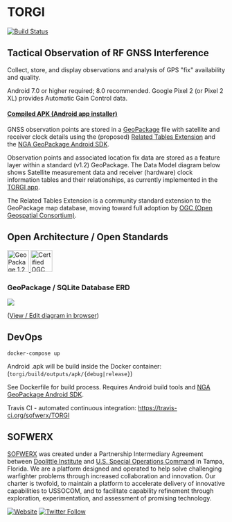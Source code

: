 # TORGI

[![Build Status](https://travis-ci.org/sofwerx/TORGI.svg?branch=master)](https://travis-ci.org/sofwerx/TORGI)

## Tactical Observation of RF GNSS Interference

Collect, store, and display observations and analysis of GPS "fix" availability and quality.

Android 7.0 or higher required; 8.0 recommended. Google Pixel 2 (or Pixel 2 XL) provides Automatic Gain Control data.

#### [Compiled APK (Android app installer)](https://github.com/sofwerx/TORGI/releases/)

GNSS observation points are stored in a [GeoPackage](http://www.geopackage.org/) file with
satellite and receiver clock details using the (proposed)
[Related Tables Extension](https://github.com/opengeospatial/geopackage-related-tables/wiki/Getting-Started) and the [NGA GeoPackage Android SDK](https://ngageoint.github.io/geopackage-android/).

Observation points and associated location fix data are stored as a feature layer within a standard (v1.2) GeoPackage. The Data Model diagram below shows Satellite measurement data and receiver (hardware) clock information tables and their relationships, as currently implemented in the [TORGI app](https://github.com/sofwerx/TORGI/releases/).

The Related Tables Extension is a community standard extension to the GeoPackage map database, moving toward full adoption by [OGC (Open Geospatial Consortium)](http://www.opengeospatial.org/).

## Open Architecture / Open Standards
[<img src="https://raw.githubusercontent.com/sofwerx/TORGI/master/docs/geopackage_1_2_badge.png" height="50px" alt="GeoPackage 1.2" /> <img align="top" src="https://raw.githubusercontent.com/sofwerx/TORGI/master/docs/Certified_OGC_Compliant_Logo_Web.gif" height="50px" alt="Certified OGC Compliant" />](https://portal.opengeospatial.org/public_ogc/compliance/srv_ogc_compliance_badge.php?id=129&pid=1536)

### GeoPackage / SQLite Database ERD

<img src="https://raw.githubusercontent.com/sofwerx/TORGI/master/docs/TORGI-GPKG-ERD.png" />

([View / Edit diagram in browser](https://www.draw.io/?url=https%3A%2F%2Fraw.githubusercontent.com%2Fsofwerx%2FTORGI%2Fmaster%2Fdocs%2FTORGI-GPKG-ERD.png%3Ft%3D0))

## DevOps

`docker-compose up`

Android .apk will be build inside the Docker container: (`torgi/build/outputs/apk/{debug|release}`)

See Dockerfile for build process. Requires Android build tools and [NGA GeoPackage Android SDK](https://ngageoint.github.io/geopackage-android/).

Travis CI - automated continuous integration: https://travis-ci.org/sofwerx/TORGI

## SOFWERX
[SOFWERX](https://www.sofwerx.org) was created under a Partnership Intermediary Agreement between [Doolittle Institute](www.defensewerx.org) and [U.S. Special Operations Command](https://www.socom.mil) in Tampa, Florida. We are a platform designed and operated to help solve challenging warfighter problems through increased collaboration and innovation. Our charter is twofold, to maintain a platform to accelerate delivery of innovative capabilities to USSOCOM, and to facilitate capability refinement through exploration, experimentation, and assessment of promising technology.

[![Website](https://img.shields.io/badge/web-www.sofwerx.org-orange.svg)](https://www.sofwerx.org)
[![Twitter Follow](https://img.shields.io/twitter/follow/espadrine.svg?style=social&label=Follow)](https://twitter.com/sofwerx)
